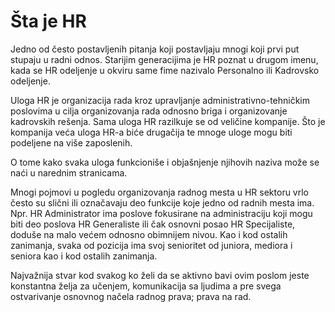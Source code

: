 # Šta je HR

Jedno od često postavljenih pitanja koji postavljaju mnogi koji prvi put stupaju u radni odnos. Starijim generacijima je HR poznat u drugom imenu, kada se HR odeljenje u okviru same fime nazivalo Personalno ili Kadrovsko odeljenje.

Uloga HR je organizacija rada kroz upravljanje administrativno-tehničkim poslovima u cilja organizovanja rada odnosno briga i organizovanje kadrovskih rešenja. Sama uloga HR razilkuje se od veličine kompanije. Što je kompanija veća uloga HR-a biće drugačija te mnoge uloge mogu biti podeljene na više zaposlenih.

O tome kako svaka uloga funkcioniše i objašnjenje njihovih naziva može se naći u narednim stranicama. 

Mnogi pojmovi u pogledu organizovanja radnog mesta u HR sektoru vrlo često su slični ili označavaju deo funkcije koje jedno od radnih mesta ima. Npr. HR Administrator ima poslove fokusirane na administraciju koji mogu biti deo poslova HR Generaliste ili čak osnovni posao HR Specijaliste, doduše na malo većem odnosno obimnijem nivou. Kao i kod ostalih zanimanja, svaka od pozicija ima svoj senioritet od juniora, mediora i seniora kao i kod ostalih zanimanja. 

Najvažnija stvar kod svakog ko želi da se aktivno bavi ovim poslom jeste konstantna želja za učenjem, komunikacija sa ljudima a pre svega ostvarivanje osnovnog načela  radnog prava; prava na rad. 



